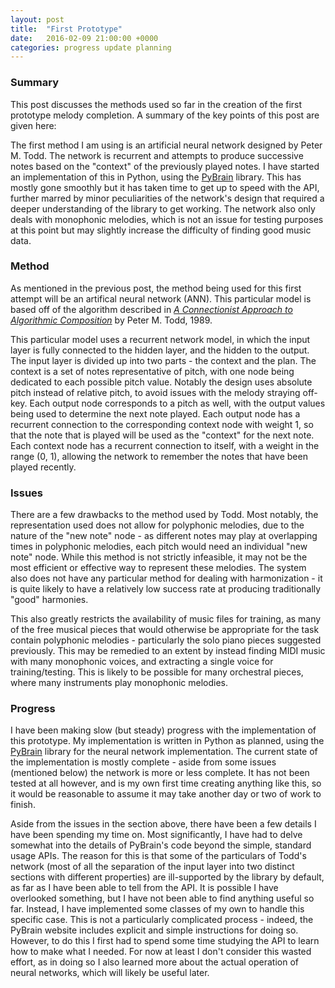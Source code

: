 ```yaml
---
layout: post
title:  "First Prototype"
date:   2016-02-09 21:00:00 +0000
categories: progress update planning
---
```

### Summary

This post discusses the methods used so far in the creation of the first 
prototype melody completion. A summary of the key points of this post are 
given here:

The first method I am using is an artificial neural network designed by Peter 
M. Todd. The network is recurrent and attempts to produce successive notes 
based on the "context" of the previously played notes. I have started an 
implementation of this in Python, using the [PyBrain](http://pybrain.org/) 
library. This has mostly gone smoothly but it has taken time to get up to 
speed with the API, further marred by minor peculiarities of the network's 
design that required a deeper understanding of the library to get working. 
The network also only deals with monophonic melodies, which is not an issue 
for testing purposes at this point but may slightly increase the difficulty of 
finding good music data.

### Method

As mentioned in the previous post, the method being used for this first 
attempt will be an artifical neural network (ANN). This particular model is 
based off of the algorithm described in [*A Connectionist Approach to 
Algorithmic Composition*](http://www.indiana.edu/~abcwest/pmwiki/pdf/todd.compmusic.1989.pdf) by Peter M. Todd, 1989.

This particular model uses a recurrent network model, in which the input layer 
is fully connected to the hidden layer, and the hidden to the output. The 
input layer is divided up into two parts - the context and the plan. The 
context is a set of notes representative of pitch, with one node being 
dedicated to each possible pitch value. Notably the design uses absolute pitch 
instead of relative pitch, to avoid issues with the melody straying off-key. 
Each output node corresponds to a pitch as well, with the output values being 
used to determine the next note played. Each output node has a recurrent 
connection to the corresponding context node with weight 1, so that the note 
that is played will be used as the "context" for the next note. Each context 
node has a recurrent connection to itself, with a weight in the range (0, 1), 
allowing the network to remember the notes that have been played recently. 

### Issues

There are a few drawbacks to the method used by Todd. Most notably, the 
representation used does not allow for polyphonic melodies, due to the nature 
of the "new note" node - as different notes may play at overlapping times in 
polyphonic melodies, each pitch would need an individual "new note" node. 
While this method is not strictly infeasible, it may not be the most efficient 
or effective way to represent these melodies. The system also does not have 
any particular method for dealing with harmonization - it is quite likely to 
have a relatively low success rate at producing traditionally "good" 
harmonies. 

This also greatly restricts the availability of music files for training, as 
many of the free musical pieces that would otherwise be appropriate for the 
task contain polyphonic melodies - particularly the solo piano pieces 
suggested previously. This may be remedied to an extent by instead finding 
MIDI music with many monophonic voices, and extracting a single voice for 
training/testing. This is likely to be possible for many orchestral pieces, 
where many instruments play monophonic melodies.

### Progress

I have been making slow (but steady) progress with the implementation of this 
prototype. My implementation is written in Python as planned, using the 
[PyBrain](http://pybrain.org/) library for the neural network implementation. 
The current state of the implementation is mostly complete - aside from some 
issues (mentioned below) the network is more or less complete. It has not been 
tested at all however, and is my own first time creating anything like this, 
so it would be reasonable to assume it may take another day or two of work to 
finish. 

Aside from the issues in the section above, there have been a few details I 
have been spending my time on. Most significantly, I have had to delve 
somewhat into the details of PyBrain's code beyond the simple, standard usage 
APIs. The reason for this is that some of the particulars of Todd's network 
(most of all the separation of the input layer into two distinct sections with 
different properties) are ill-supported by the library by default, as far as I 
have been able to tell from the API. It is possible I have overlooked 
something, but I have not been able to find anything useful so far. Instead, I 
have implemented some classes of my own to handle this specific case. This is 
not a particularly complicated process - indeed, the PyBrain website includes 
explicit and simple instructions for doing so. However, to do this I first had 
to spend some time studying the API to learn how to make what I needed. For 
now at least I don't consider this wasted effort, as in doing so I also 
learned more about the actual operation of neural networks, which will likely 
be useful later.
